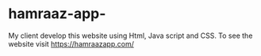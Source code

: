 # hamraaz-app-
My client develop this website using Html, Java script and CSS. To see the website visit https://hamraazapp.com/
